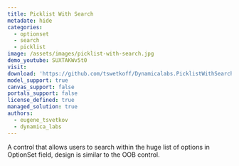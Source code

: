 ```yaml
---
title: Picklist With Search
metadate: hide
categories:
  - optionset
  - search
  - picklist
image: /assets/images/picklist-with-search.jpg
demo_youtube: SUXTAKWv5t0
visit: 
download: 'https://github.com/tswetkoff/Dynamicalabs.PicklistWithSearch'
model_support: true
canvas_support: false
portals_support: false
license_defined: true
managed_solution: true
authors:
  - eugene_tsvetkov
  - dynamica_labs
---
```

A control that allows users to search within the huge list of options in OptionSet field, design is similar to the OOB control.
